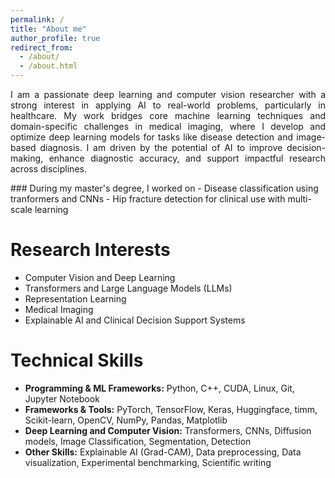 ```yaml
---
permalink: /
title: "About me"
author_profile: true
redirect_from: 
  - /about/
  - /about.html
---
```

<p style="text-align: justify;">
I am a passionate deep learning and computer vision researcher with a strong interest in applying AI to real-world problems, particularly in healthcare. My work bridges core machine learning techniques and domain-specific challenges in medical imaging, where I develop and optimize deep learning models for tasks like disease detection and image-based diagnosis. I am driven by the potential of AI to improve decision-making, enhance diagnostic accuracy, and support impactful research across disciplines.
</p>
<!-- ### <span style="font-size:0.85em;">During my master's degree, I worked on</span> -->
### During my master's degree, I worked on
- Disease classification using tranformers and CNNs
- Hip fracture detection for clinical use with multi-scale learning

Research Interests
======
- Computer Vision and Deep Learning  
- Transformers and Large Language Models (LLMs)  
- Representation Learning 
- Medical Imaging
- Explainable AI and Clinical Decision Support Systems

Technical Skills
======

- **Programming & ML Frameworks:** Python, C++, CUDA, Linux, Git, Jupyter Notebook
- **Frameworks & Tools:** PyTorch, TensorFlow, Keras, Huggingface, timm, Scikit-learn, OpenCV, NumPy, Pandas, Matplotlib  
- **Deep Learning and Computer Vision:** Transformers, CNNs, Diffusion models, Image Classification, Segmentation, Detection
- **Other Skills:** Explainable AI (Grad-CAM), Data preprocessing, Data visualization, Experimental benchmarking, Scientific writing